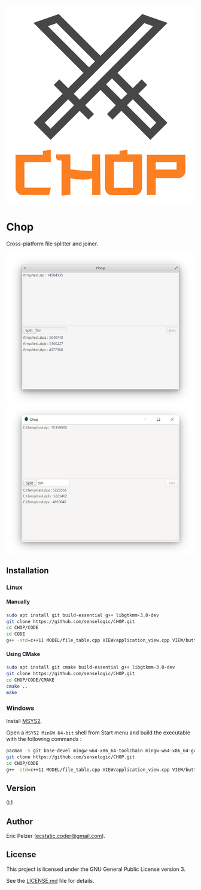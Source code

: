 ![](https://github.com/senselogic/CHOP/blob/master/LOGO/chop.png)

# Chop

Cross-platform file splitter and joiner.

![](https://github.com/senselogic/CHOP/blob/master/SCREENSHOT/screenshot_linux.png)
![](https://github.com/senselogic/CHOP/blob/master/SCREENSHOT/screenshot_windows.png)

## Installation

### Linux

#### Manually

```bash
sudo apt install git build-essential g++ libgtkmm-3.0-dev
git clone https://github.com/senselogic/CHOP.git
cd CHOP/CODE
cd CODE
g++ -std=c++11 MODEL/file_table.cpp VIEW/application_view.cpp VIEW/button_view.cpp VIEW/file_view.cpp chop.cpp $(pkg-config gtkmm-3.0 --cflags --libs | sed 's/ -I/ -isystem /g') -o chop
```

#### Using CMake

```bash
sudo apt install git cmake build-essential g++ libgtkmm-3.0-dev
git clone https://github.com/senselogic/CHOP.git
cd CHOP/CODE/CMAKE
cmake ..
make
```

### Windows

Install [MSYS2](https://www.msys2.org/).

Open a `MSYS2 MinGW 64-bit` shell from Start menu and build the executable with the following commands :

```bash
pacman -S git base-devel mingw-w64-x86_64-toolchain mingw-w64-x86_64-gcc mingw-w64-x86_64-gtkmm3
git clone https://github.com/senselogic/CHOP.git
cd CHOP/CODE
g++ -std=c++11 MODEL/file_table.cpp VIEW/application_view.cpp VIEW/button_view.cpp VIEW/file_view.cpp chop.cpp $(pkg-config gtkmm-3.0 --cflags --libs | sed 's/ -I/ -isystem /g') -o chop.exe
```

## Version

0.1

## Author

Eric Pelzer (ecstatic.coder@gmail.com).

## License

This project is licensed under the GNU General Public License version 3.

See the [LICENSE.md](LICENSE.md) file for details.
